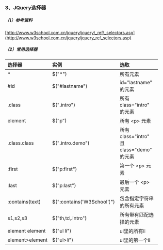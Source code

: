 ### 3、JQuery选择器

##### （1）参考资料

[http://www.w3school.com.cn/jquery/jquery\_ref\_selectors.asp](http://www.w3school.com.cn/jquery/jquery_ref_selectors.asp)

##### （2）常用选择器

| 选择器 | 实例 | 选取 |
| :--- | :--- | :--- |
| \* | $\("\*"\) | 所有元素 |
| \#id | $\("\#lastname"\) | id="lastname" 的元素 |
| .class | $\(".intro"\) | 所有 class="intro" 的元素 |
| element | $\("p"\) | 所有 &lt;p&gt; 元素 |
| .class.class | $\(".intro.demo"\) | 所有 class="intro" 且 class="demo" 的元素 |
| :first | $\("p:first"\) | 第一个 &lt;p&gt; 元素 |
| :last | $\("p:last"\) | 最后一个 &lt;p&gt; 元素 |
| :contains\(text\) | $\(":contains\('W3School'\)"\) | 包含指定字符串的所有元素 |
| s1,s2,s3 | $\("th,td,.intro"\) | 所有带有匹配选择的元素 |
| element element | $\("ul li"\) | ul里的所有li |
| element&gt;element | $\("ul&gt;li"\) | ul里的第一个li |



